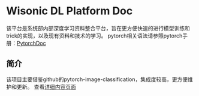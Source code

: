 # Wisonic DL Platform Doc

该平台是系统部内部深度学习资料整合平台，旨在更方便快速的进行模型训练和trick的实现，以及现有资料和技术的学习。
pytorch相关语法请参照pytorch手册：[PytorchDoc](https://pytorch.org/docs/stable/index.html)
## 简介

该项目主要借鉴github的pytorch-image-classification，集成度较高，更方便维护和更新。
查看[详细内容页面](content.md)




